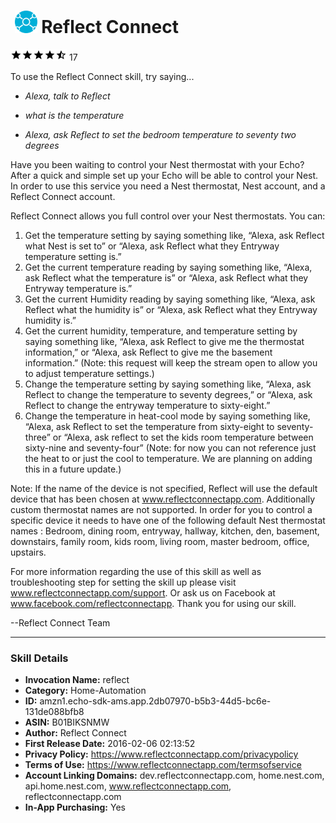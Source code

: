 # &nbsp;<img src="app_icon" alt="Reflect Connect icon" width="36"> Reflect Connect
![4.1 stars](../../../images/ic_star_black_18dp_1x.png)![4.1 stars](../../../images/ic_star_black_18dp_1x.png)![4.1 stars](../../../images/ic_star_black_18dp_1x.png)![4.1 stars](../../../images/ic_star_black_18dp_1x.png)![4.1 stars](../../../images/ic_star_half_black_18dp_1x.png) 17

To use the Reflect Connect skill, try saying...

* *Alexa, talk to Reflect*

* *what is the temperature*

* *Alexa, ask Reflect to set the bedroom temperature to seventy two degrees*

Have you been waiting to control your Nest thermostat with your Echo? After a quick and simple set up your Echo will be able to control your Nest. In order to use this service you need a Nest thermostat, Nest account, and a Reflect Connect account.

Reflect Connect allows you full control over your Nest thermostats. You can:
1.	Get the temperature setting by saying something like, “Alexa,  ask Reflect what Nest is set to” or “Alexa, ask Reflect what they Entryway temperature setting is.”
2.	Get the current temperature reading by saying something like, “Alexa,  ask Reflect what the temperature is” or “Alexa, ask Reflect what they Entryway temperature is.”
3.	Get the current Humidity reading by saying something like, “Alexa,  ask Reflect what the humidity is” or “Alexa, ask Reflect what they Entryway humidity is.”
4.	Get the current humidity, temperature, and temperature setting by saying something like, “Alexa, ask Reflect to give me the thermostat information,” or “Alexa, ask Reflect to give me the basement information.” (Note: this request will keep the stream open to allow you to adjust temperature settings.)
5.	Change the temperature setting by saying something like, “Alexa, ask Reflect to change the temperature to seventy degrees,” or “Alexa, ask Reflect to change the entryway temperature to sixty-eight.”
6.	Change the temperature in heat-cool mode by saying something like, “Alexa, ask Reflect to set the temperature from sixty-eight to seventy-three” or “Alexa, ask reflect to set the kids room temperature between sixty-nine and seventy-four” (Note: for now you can not reference just the heat to or just the cool to temperature. We are planning on adding this in a future update.)

Note: If the name of the device is not specified, Reflect will use the default device that has been chosen at www.reflectconnectapp.com. Additionally custom thermostat names are not supported. In order for you to control a specific device it needs to have one of the following default Nest thermostat names : Bedroom, dining room, entryway, hallway, kitchen, den, basement, downstairs, family room, kids room, living room, master bedroom, office, upstairs.

For more information regarding the use of this skill as well as troubleshooting step for setting the skill up please visit www.reflectconnectapp.com/support. Or ask us on Facebook at www.facebook.com/reflectconnectapp. Thank you for using our skill. 

--Reflect Connect Team

***

### Skill Details

* **Invocation Name:** reflect
* **Category:** Home-Automation
* **ID:** amzn1.echo-sdk-ams.app.2db07970-b5b3-44d5-bc6e-131de088bfb8
* **ASIN:** B01BIKSNMW
* **Author:** Reflect Connect
* **First Release Date:** 2016-02-06 02:13:52
* **Privacy Policy:** https://www.reflectconnectapp.com/privacypolicy
* **Terms of Use:** https://www.reflectconnectapp.com/termsofservice
* **Account Linking Domains:** dev.reflectconnectapp.com, home.nest.com, api.home.nest.com, www.reflectconnectapp.com, reflectconnectapp.com
* **In-App Purchasing:** Yes

